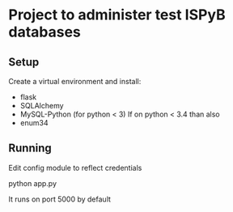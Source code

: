 # Project to administer test ISPyB databases

## Setup

Create a virtual environment and install:
 - flask
 - SQLAlchemy
 - MySQL-Python (for python < 3)
If on python < 3.4 than also 
 - enum34


## Running
Edit config module to reflect credentials

python app.py

It runs on port 5000 by default
